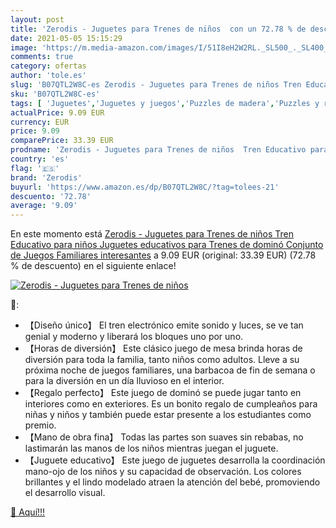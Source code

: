 ```yaml
---
layout: post
title: 'Zerodis - Juguetes para Trenes de niños  con un 72.78 % de descuento'
date: 2021-05-05 15:15:29
image: 'https://m.media-amazon.com/images/I/51I8eH2W2RL._SL500_._SL400_.jpg'
comments: true
category: ofertas
author: 'tole.es'
slug: 'B07QTL2W8C-es Zerodis - Juguetes para Trenes de niños Tren Educativo...'
sku: 'B07QTL2W8C-es'
tags: [ 'Juguetes','Juguetes y juegos','Puzzles de madera','Puzzles y rompecabezas','juguetes','zerodis', ]
actualPrice: 9.09 EUR
currency: EUR
price: 9.09
comparePrice: 33.39 EUR
prodname: 'Zerodis - Juguetes para Trenes de niños  Tren Educativo para niños Juguetes educativos para Trenes de dominó Conjunto de Juegos Familiares interesantes'
country: 'es'
flag: '🇪🇸'
brand: 'Zerodis'
buyurl: 'https://www.amazon.es/dp/B07QTL2W8C/?tag=tolees-21'
descuento: '72.78'
average: '9.09'
---
```


En este momento está [Zerodis - Juguetes para Trenes de niños  Tren Educativo para niños Juguetes educativos para Trenes de dominó Conjunto de Juegos Familiares interesantes](https://www.amazon.es/dp/B07QTL2W8C/?tag=tolees-21) a 9.09 EUR (original: 33.39 EUR) (72.78 %  de descuento) en el siguiente enlace!

[![Zerodis - Juguetes para Trenes de niños ](https://m.media-amazon.com/images/I/51I8eH2W2RL._SL500_._SL400_.jpg)](https://www.amazon.es/dp/B07QTL2W8C/?tag=tolees-21)

🔎:

- 【Diseño único】 El tren electrónico emite sonido y luces, se ve tan genial y moderno y liberará los bloques uno por uno.
- 【Horas de diversión】 Este clásico juego de mesa brinda horas de diversión para toda la familia, tanto niños como adultos. Lleve a su próxima noche de juegos familiares, una barbacoa de fin de semana o para la diversión en un día lluvioso en el interior.
- 【Regalo perfecto】 Este juego de dominó se puede jugar tanto en interiores como en exteriores. Es un bonito regalo de cumpleaños para niñas y niños y también puede estar presente a los estudiantes como premio.
- 【Mano de obra fina】 Todas las partes son suaves sin rebabas, no lastimarán las manos de los niños mientras juegan el juguete.
- 【Juguete educativo】 Este juego de juguetes desarrolla la coordinación mano-ojo de los niños y su capacidad de observación. Los colores brillantes y el lindo modelado atraen la atención del bebé, promoviendo el desarrollo visual.

[🛒 Aquí!!!](https://www.amazon.es/dp/B07QTL2W8C/?tag=tolees-21)
